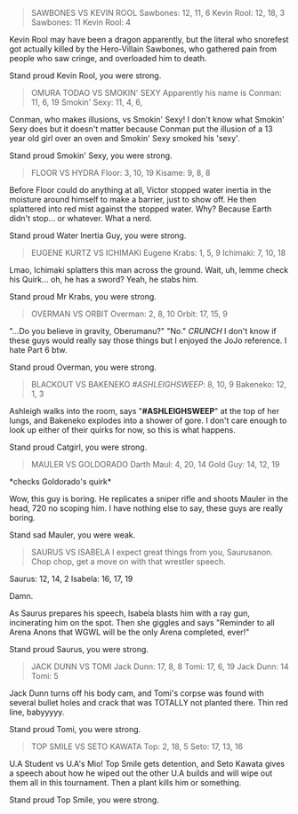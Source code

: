 >SAWBONES VS KEVIN ROOL
Sawbones: 12, 11, 6
Kevin Rool: 12, 18, 3
Sawbones: 11
Kevin Rool: 4

Kevin Rool may have been a dragon apparently, but the literal who snorefest got actually killed by the Hero-Villain Sawbones, who gathered pain from people who saw cringe, and overloaded him to death.

Stand proud Kevin Rool, you were strong.

>OMURA TODAO VS SMOKIN' SEXY
Apparently his name is Conman: 11, 6, 19
Smokin' Sexy: 11, 4, 6,

Conman, who makes illusions, vs Smokin' Sexy! I don't know what Smokin' Sexy does but it doesn't matter because Conman put the illusion of a 13 year old girl over an oven and Smokin' Sexy smoked his 'sexy'.

Stand proud Smokin' Sexy, you were strong.

>FLOOR VS HYDRA
Floor: 3, 10, 19
Kisame: 9, 8, 8

Before Floor could do anything at all, Victor stopped water inertia in the moisture around himself to make a barrier, just to show off. He then splattered into red mist against the stopped water. Why? Because Earth didn't stop... or whatever. What a nerd.

Stand proud Water Inertia Guy, you were strong.

>EUGENE KURTZ VS ICHIMAKI
Eugene Krabs: 1, 5, 9
Ichimaki: 7, 10, 18

Lmao, Ichimaki splatters this man across the ground. Wait, uh, lemme check his Quirk... oh, he has a sword? Yeah, he stabs him.

Stand proud Mr Krabs, you were strong.

>OVERMAN VS ORBIT
Overman: 2, 8, 10
Orbit: 17, 15, 9

"...Do you believe in gravity, Oberumanu?"
"No."
*CRUNCH*
I don't know if these guys would really say those things but I enjoyed the JoJo reference. I hate Part 6 btw.

Stand proud Overman, you were strong.

>BLACKOUT VS BAKENEKO
*#ASHLEIGHSWEEP*: 8, 10, 9
Bakeneko: 12, 1, 3

Ashleigh walks into the room, says "**#ASHLEIGHSWEEP**" at the top of her lungs, and Bakeneko explodes into a shower of gore. I don't care enough to look up either of their quirks for now, so this is what happens.

Stand proud Catgirl, you were strong.

>MAULER VS GOLDORADO
Darth Maul: 4, 20, 14
Gold Guy: 14, 12, 19

\*checks Goldorado's quirk*

Wow, this guy is boring. He replicates a sniper rifle and shoots Mauler in the head, 720 no scoping him. I have nothing else to say, these guys are really boring.

Stand sad Mauler, you were weak.

>SAURUS VS ISABELA
I expect great things from you, Saurusanon. Chop chop, get a move on with that wrestler speech.

Saurus: 12, 14, 2
Isabela: 16, 17, 19

Damn.

As Saurus prepares his speech, Isabela blasts him with a ray gun, incinerating him on the spot. Then she giggles and says "Reminder to all Arena Anons that WGWL will be the only Arena completed, ever!"

Stand proud Saurus, you were strong.

>JACK DUNN VS TOMI
Jack Dunn: 17, 8, 8
Tomi: 17, 6, 19
Jack Dunn: 14
Tomi: 5

Jack Dunn turns off his body cam, and Tomi's corpse was found with several bullet holes and crack that was TOTALLY not planted there. Thin red line, babyyyyy.

Stand proud Tomi, you were strong.

>TOP SMILE VS SETO KAWATA
Top: 2, 18, 5
Seto: 17, 13, 16

U.A Student vs U.A's Mio! Top Smile gets detention, and Seto Kawata gives a speech about how he wiped out the other U.A builds and will wipe out them all in this tournament. Then a plant kills him or something.

Stand proud Top Smile, you were strong.